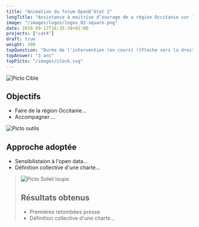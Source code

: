```yaml
---
title: "Animation du forum OpenD’état 2"
longTitle: "Assistance à maitrise d’ouvrage de a région Occitanie sur l’ouverture des données et l'animation territoriale de l'open data."
image: "/images/logos/logos_02-square.png"
date: 2018-09-17T16:35:39+02:00
projects: ["cat4"]
draft: true
weight: 300
topQuestion: "Durée de l'intervention (en cours) ![Fleche vers la droite](/images/white-dotted-arrow.svg)"
topAnswer: "3 ans"
topPicto: "/images/clock.svg"
---
```


![Picto Cible](/images/target.svg)
## Objectifs

- Faire de la région Occitanie…
- Accompagner …

![Picto outils](/images/tools.svg)
## Approche adoptée

- Sensibilistaion à l'open data…
- Définition collective d'une charte…

> ![Picto Soleil loupe](/images/search-sun.svg)
> ## Résultats obtenus
> 
> - Premières retombées presse
> - Définition collective d'une charte…
